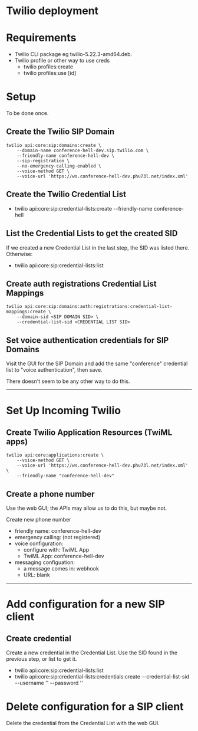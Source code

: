 # Twilio deployment

# Requirements

- Twilio CLI package eg twilio-5.22.3-amd64.deb.
- Twilio profile or other way to use creds
  - twilio profiles:create
  - twilio profiles:use [id]

# Setup

To be done once.

## Create the Twilio SIP Domain

    twilio api:core:sip:domains:create \
        --domain-name conference-hell-dev.sip.twilio.com \
        --friendly-name conference-hell-dev \
        --sip-registration \
        --no-emergency-calling-enabled \
        --voice-method GET \
        --voice-url 'https://ws.conference-hell-dev.phu73l.net/index.xml'

## Create the Twilio Credential List

- twilio api:core:sip:credential-lists:create --friendly-name conference-hell

## List the Credential Lists to get the created SID

If we created a new Credential List in the last step, the SID was listed there. Otherwise:

- twilio api:core:sip:credential-lists:list

## Create auth registrations Credential List Mappings

    twilio api:core:sip:domains:auth:registrations:credential-list-mappings:create \
        --domain-sid <SIP DOMAIN SID> \
        --credential-list-sid <CREDENTIAL LIST SID>

## Set voice authentication credentials for SIP Domains

Visit the GUI for the SIP Domain and add the same "conference" credential list to "voice authentication", then save.

There doesn't seem to be any other way to do this.

---

# Set Up Incoming Twilio

## Create Twilio Application Resources (TwiML apps)

    twilio api:core:applications:create \
        --voice-method GET \
        --voice-url 'https://ws.conference-hell-dev.phu73l.net/index.xml' \
        --friendly-name "conference-hell-dev"

## Create a phone number

Use the web GUI; the APIs may allow us to do this, but maybe not.

Create new phone number
- friendly name: conference-hell-dev
- emergency calling: (not registered)
- voice configuration:
    - configure with: TwiML App
    - TwiML App: conference-hell-dev
- messaging configuation:
    - a message comes in: webhook
    - URL: blank

---

# Add configuration for a new SIP client

## Create credential

Create a new credential in the Credential List. Use the SID found in the previous step, or list to get it.

- twilio api:core:sip:credential-lists:list
- twilio api:core:sip:credential-lists:credentials:create --credential-list-sid <SID> --username '<USER>' --password '<PASSWORD>'

# Delete configuration for a SIP client

Delete the credential from the Credential List with the web GUI.
